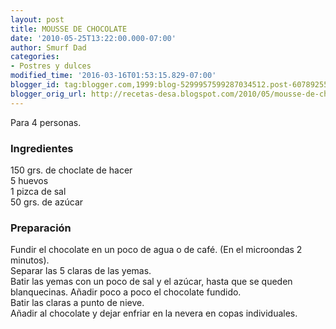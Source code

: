 ```yaml
---
layout: post
title: MOUSSE DE CHOCOLATE
date: '2010-05-25T13:22:00.000-07:00'
author: Smurf Dad
categories:
- Postres y dulces
modified_time: '2016-03-16T01:53:15.829-07:00'
blogger_id: tag:blogger.com,1999:blog-5299957599287034512.post-6078925558657061976
blogger_orig_url: http://recetas-desa.blogspot.com/2010/05/mousse-de-chocolate.html
---
```


Para 4 personas.<br /><h3>Ingredientes</h3>150 grs. de choclate de hacer<br />5 huevos<br />1 pizca de sal<br />50 grs. de azúcar<br /><h3>Preparación</h3>Fundir el chocolate en un poco de agua o de café. (En el microondas 2 minutos).<br />Separar las 5 claras de las yemas.<br />Batir las yemas con un poco de sal y el azúcar, hasta que se queden blanquecinas. Añadir poco a poco el chocolate fundido.<br />Batir las claras a punto de nieve.<br />Añadir al chocolate y dejar enfriar en la nevera en copas individuales.